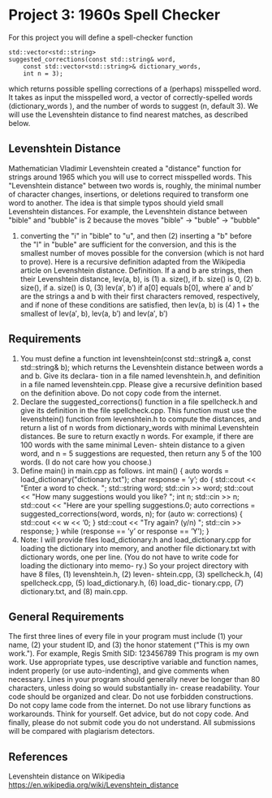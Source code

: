 # Project 3: 1960s Spell Checker
For this project you will define a spell-checker function
```
std::vector<std::string> 
suggested_corrections(const std::string& word,
    const std::vector<std::string>& dictionary_words, 
    int n = 3);
```
which returns possible spelling corrections of a (perhaps) misspelled word. It takes as input the misspelled word, a vector of correctly-spelled words (dictionary_words ), and the number of words to suggest (n, default 3). We will use the Levenshtein distance to find nearest matches, as described below.

## Levenshtein Distance
Mathematician Vladimir Levenshtein created a "distance" function for strings around 1965 which you will use to correct misspelled words. This "Levenshtein distance" between two words is, roughly, the minimal number of character changes, insertions, or deletions required to transform one word to another. The idea is that simple typos should yield small Levenshtein distances. For example, the Levenshtein distance between "bible" and "bubble" is 2 because the moves
"bible" → "buble" → "bubble"
1) converting the "i" in "bible" to "u", and then (2) inserting a "b" before the "l" in "buble" are sufficient for the conversion, and this is the smallest number of moves possible for the conversion (which is not hard to prove). Here is a recursive definition adapted from the Wikipedia article on Levenshtein distance.
Definition. If a and b are strings, then their Levenshtein distance, lev(a, b), is
(1) a. size(), if b. size() is 0,
(2) b. size(), if a. size() is 0,
(3) lev(a′, b′) if a[0] equals b[0], where a′ and b′ are the strings
a and b with their first characters removed, respectively, and if none of these conditions are satisfied, then lev(a, b) is
(4) 1 + the smallest of lev(a′, b), lev(a, b′) and lev(a′, b′)
## Requirements
1. You must define a function
int levenshtein(const std::string& a, const std::string& b); which returns the Levenshtein distance between words a and b. Give its declara- tion in a file named levenshtein.h, and definition in a file named levenshtein.cpp. Please give a recursive definition based on the definition above. Do not copy code from the internet.
2. Declare the suggested_corrections() function in a file spellcheck.h and give its definition in the file spellcheck.cpp. This function must use the levenshtein() function from levenshtein.h to compute the distances, and return a list of n words from dictionary_words with minimal Levenshtein distances. Be sure to return exactly n words. For example, if there are 100 words with the same minimal Leven- shtein distance to a given word, and n = 5 suggestions are requested, then return any 5 of the 100 words. (I do not care how you choose.)
3. Define main() in main.cpp as follows.
int main() {
auto words = load_dictionary("dictionary.txt"); char response = ’y’;
do {
std::cout << "Enter a word to check. ";
std::string word;
std::cin >> word;
std::cout << "How many suggestions would you like? "; int n;
std::cin >> n;
std::cout << "Here are your spelling suggestions.0;
auto corrections = suggested_corrections(word, words, n); for (auto w: corrections) {
std::cout << w << ’0; }
std::cout << "Try again? (y/n) ";
std::cin >> response;
} while (response == ’y’ or response == ’Y’);
}
4. Note: I will provide files load_dictionary.h and load_dictionary.cpp for loading the dictionary into memory, and another file dictionary.txt with dictionary words, one per line. (You do not have to write code for loading the dictionary into memo- ry.) So your project directory with have 8 files, (1) levenshtein.h, (2) leven- shtein.cpp, (3) spellcheck.h, (4) spellcheck.cpp, (5) load_dictionary.h, (6) load_dic- tionary.cpp, (7) dictionary.txt, and (8) main.cpp.
## General Requirements
The first three lines of every file in your program must include (1) your name, (2) your student ID, and (3) the honor statement ("This is my own work."). For example,
Regis Smith
SID: 123456789
This program is my own work.
Use appropriate types, use descriptive variable and function names, indent properly (or use auto-indenting), and give comments when necessary. Lines in your program should generally never be longer than 80 characters, unless doing so would substantially in- crease readability. Your code should be organized and clear.
Do not use forbidden constructions. Do not copy lame code from the internet. Do not use library functions as workarounds. Think for yourself. Get advice, but do not copy code. And finally, please do not submit code you do not understand. All submissions will be compared with plagiarism detectors.
## References
Levenshtein distance on Wikipedia https://en.wikipedia.org/wiki/Levenshtein_distance